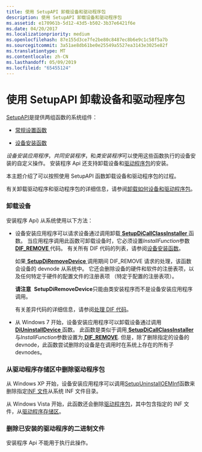 ```yaml
---
title: 使用 SetupAPI 卸载设备和驱动程序包
description: 使用 SetupAPI 卸载设备和驱动程序包
ms.assetid: e170961b-5d12-43d5-b502-3b37e6421f6e
ms.date: 04/20/2017
ms.localizationpriority: medium
ms.openlocfilehash: 87e155d3ce7fe2be80c8487ec8b6e9c1c58f5a7b
ms.sourcegitcommit: 3a51ae8db61be0e25549a5527ea3143e3025e82f
ms.translationtype: MT
ms.contentlocale: zh-CN
ms.lasthandoff: 05/09/2019
ms.locfileid: "65455124"
---
```

# <a name="using-setupapi-to-uninstall-devices-and-driver-packages"></a>使用 SetupAPI 卸载设备和驱动程序包


[SetupAPI](setupapi.md)是提供两组函数的系统组件：

-   [常规设置函数](https://msdn.microsoft.com/library/windows/hardware/ff544985)

-   [设备安装函数](https://msdn.microsoft.com/library/windows/hardware/ff541299)

*设备安装应用程序*，*共同安装程序*，和*类安装程序*可以使用这些函数执行的设备安装的自定义操作。 安装程序 Api 还支持卸载设备和[驱动程序包](driver-packages.md)的安装。

本主题介绍了可以按照使用 SetupAPI 函数卸载设备和驱动程序包的过程。

有关卸载驱动程序和驱动程序包的详细信息，请参阅[卸载如何设备和驱动程序包](how-devices-and-driver-packages-are-uninstalled.md)。

### <a href="" id="uninstalling-the-device"></a> 卸载设备

安装程序 Api) 从系统使用以下方法：

-   设备安装应用程序可以请求设备通过调用卸载[ **SetupDiCallClassInstaller** ](https://msdn.microsoft.com/library/windows/hardware/ff550922)函数。 当应用程序调用此函数可卸载设备时，它必须设置*InstallFunction*参数[ **DIF_REMOVE** ](https://msdn.microsoft.com/library/windows/hardware/ff543717)代码。  有关所有 DIF 代码的列表，请参阅[设备安装函数](https://msdn.microsoft.com/library/windows/hardware/ff541307)。

    如果[ **SetupDiRemoveDevice** ](https://msdn.microsoft.com/library/windows/hardware/ff552097)调用期间 DIF_REMOVE 请求的处理，该函数会设备的 devnode 从系统中。 它还会删除设备的硬件和软件的注册表项，以及任何特定于硬件的配置文件的注册表项 （特定于配置的注册表项）。

    **请注意**  **SetupDiRemoveDevice**只能由类安装程序而不是设备安装应用程序调用。

    有关差异代码的详细信息，请参阅[处理 DIF 代码](handling-dif-codes.md)。

-   从 Windows 7 开始，设备安装应用程序可以卸载设备通过调用[ **DiUninstallDevice** ](https://msdn.microsoft.com/library/windows/hardware/ff544754)函数。 此函数是类似于调用[ **SetupDiCallClassInstaller** ](https://msdn.microsoft.com/library/windows/hardware/ff550922)与*InstallFunction*参数设置为[ **DIF_REMOVE**](https://msdn.microsoft.com/library/windows/hardware/ff543717). 但是，除了删除指定的设备的 devnode，此函数尝试删除的设备是在调用时在系统上存在的所有子 devnodes。

### <a href="" id="deleting-a-driver-package-from-the-driver-store"></a> 从驱动程序存储区中删除驱动程序包

从 Windows XP 开始，设备安装应用程序可以调用[SetupUninstallOEMInf](https://go.microsoft.com/fwlink/p/?linkid=169503)函数来删除指定[INF 文件](overview-of-inf-files.md)从系统 INF 文件目录。

从 Windows Vista 开始，此函数还会删除[驱动程序包](driver-packages.md)，其中包含指定的 INF 文件，从[驱动程序存储区](driver-store.md)。

### <a href="" id="deleting-the-binary-files-of-the-installed-driver"></a> 删除已安装的驱动程序的二进制文件

安装程序 Api 不能用于执行此操作。

 

 





